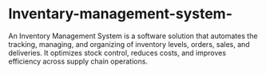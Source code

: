 # Inventary-management-system-
An Inventory Management System is a software solution that automates the tracking, managing, and organizing of inventory levels, orders, sales, and deliveries. It optimizes stock control, reduces costs, and improves efficiency across supply chain operations.

